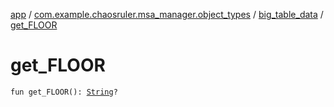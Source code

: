 [app](../../index.md) / [com.example.chaosruler.msa_manager.object_types](../index.md) / [big_table_data](index.md) / [get_FLOOR](.)

# get_FLOOR

`fun get_FLOOR(): `[`String`](https://kotlinlang.org/api/latest/jvm/stdlib/kotlin/-string/index.html)`?`